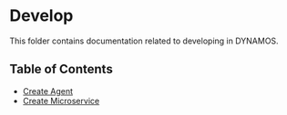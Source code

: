 # Develop
This folder contains documentation related to developing in DYNAMOS.

## Table of Contents
- [Create Agent](./Create/Agent.md)
- [Create Microservice](./Create/Microservice.md)